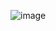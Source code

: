 ![image](https://user-images.githubusercontent.com/68062328/220906632-1817f45e-2b5c-4051-a889-f00647df2ec7.png)
